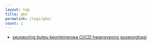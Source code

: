 ```yaml
---
layout: tag
title: gke
permalink: /tags/gke/
count: 1
---
```


- [seupeuring buteu keonteineowa CI/CD hwangyeong guseonghagi](https://futurecreator.github.io/2019/01/19/spring-boot-containerization-and-ci-cd-to-kubernetes-cluster/)
